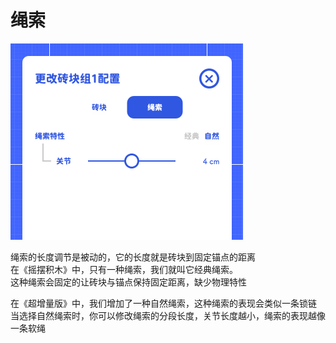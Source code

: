 # 绳索

![绳索参数](../_screenshots/rope.png)

绳索的长度调节是被动的，它的长度就是砖块到固定锚点的距离  
在《摇摆积木》中，只有一种绳索，我们就叫它经典绳索。  
这种绳索会固定的让砖块与锚点保持固定距离，缺少物理特性

在《超增量版》中，我们增加了一种自然绳索，这种绳索的表现会类似一条锁链  
当选择自然绳索时，你可以修改绳索的分段长度，关节长度越小，绳索的表现越像一条软绳